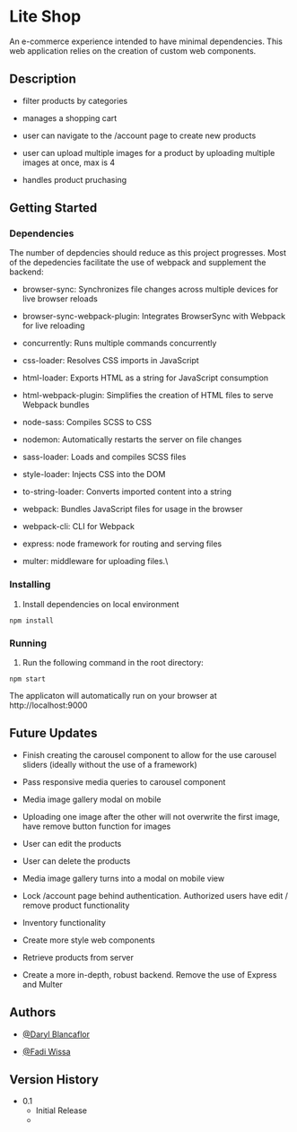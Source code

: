 # Lite Shop

An e-commerce experience intended to have minimal dependencies. This web application relies on the creation of custom web components. 

## Description

* filter products by categories

* manages a shopping cart

* user can navigate to the /account page to create new products

* user can upload multiple images for a product by uploading multiple images at once, max is 4

* handles product pruchasing

## Getting Started

### Dependencies

The number of depdencies should reduce as this project progresses. Most of the depedencies facilitate the use of webpack and supplement the backend:
* browser-sync: Synchronizes file changes across multiple devices for live browser reloads

* browser-sync-webpack-plugin: Integrates BrowserSync with Webpack for live reloading

* concurrently: Runs multiple commands concurrently

* css-loader: Resolves CSS imports in JavaScript

* html-loader: Exports HTML as a string for JavaScript consumption

* html-webpack-plugin: Simplifies the creation of HTML files to serve Webpack bundles

* node-sass: Compiles SCSS to CSS

* nodemon: Automatically restarts the server on file changes

* sass-loader: Loads and compiles SCSS files

* style-loader: Injects CSS into the DOM

* to-string-loader: Converts imported content into a string

* webpack: Bundles JavaScript files for usage in the browser

* webpack-cli: CLI for Webpack

* express: node framework for routing and serving files

* multer: middleware for uploading files.\

### Installing

1. Install dependencies on local environment
```
npm install
```

### Running

1. Run the following command in the root directory:
```
npm start
```

The applicaton will automatically run on your browser at http://localhost:9000



## Future Updates
* Finish creating the carousel component to allow for the use carousel sliders (ideally without the use of a framework)

* Pass responsive media queries to carousel component

* Media image gallery modal on mobile

* Uploading one image after the other will not overwrite the first image, have remove button function for images

* User can edit the products

* User can delete the products

* Media image gallery turns into a modal on mobile view

* Lock /account page behind authentication. Authorized users have edit / remove product functionality

* Inventory functionality

* Create more style web components

* Retrieve products from server

* Create a more in-depth, robust backend. Remove the use of Express and Multer

## Authors

* [@Daryl Blancaflor](djblanc360@gmail.com)

* [@Fadi Wissa](fadi.wissa@gateb.com)

## Version History

* 0.1
    * Initial Release
    * 